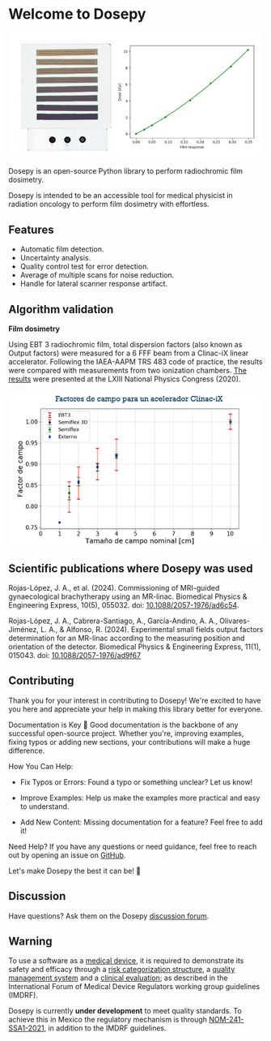 # Welcome to Dosepy

![Portada_Dosepy](../assets/films_and_curve_fit.png)

Dosepy is an open-source Python library to perform radiochromic film dosimetry.

Dosepy is intended to be an accessible tool for medical physicist in radiation oncology to perform film dosimetry with effortless.

## Features

* Automatic film detection.
* Uncertainty analysis.
* Quality control test for error detection.
* Average of multiple scans for noise reduction.
* Handle for lateral scanner response artifact.

## Algorithm validation


**Film dosimetry**

Using EBT 3 radiochromic film, total dispersion factors (also known as Output factors) were measured for a 6 FFF beam from a Clinac-iX linear accelerator. Following the IAEA-AAPM TRS 483 code of practice, the results were compared with measurements from two ionization chambers. [The results](https://smf.mx/programas/congreso-nacional-de-fisica/memorias-cnf/) were presented at the LXIII National Physics Congress (2020).

![Image_factores_campo](../assets/Factores_de_campo_6FFF.png)

## Scientific publications where Dosepy was used

Rojas-López, J. A., et al. (2024). Commissioning of MRI-guided gynaecological brachytherapy using an MR-linac. Biomedical Physics & Engineering Express, 10(5), 055032. doi: [10.1088/2057-1976/ad6c54](https://iopscience.iop.org/article/10.1088/2057-1976/ad6c54/pdf).

Rojas-López, J. A., Cabrera-Santiago, A., García-Andino, A. A., Olivares-Jiménez, L. A., & Alfonso, R. (2024). Experimental small fields output factors determination for an MR-linac according to the measuring position and orientation of the detector. Biomedical Physics & Engineering Express, 11(1), 015043. doi: [10.1088/2057-1976/ad9f67](https://iopscience.iop.org/article/10.1088/2057-1976/ad9f67)

## Contributing

Thank you for your interest in contributing to Dosepy! We're excited to have you here and appreciate your help in making this library better for everyone.

Documentation is Key 🔑
Good documentation is the backbone of any successful open-source project. Whether you're, improving examples, fixing typos or adding new sections, your contributions will make a huge difference.

How You Can Help:

* Fix Typos or Errors: Found a typo or something unclear? Let us know!

* Improve Examples: Help us make the examples more practical and easy to understand.

* Add New Content: Missing documentation for a feature? Feel free to add it!

Need Help?
If you have any questions or need guidance, feel free to reach out by opening an issue on [GitHub](https://github.com/LuisOlivaresJ/Dosepy).

Let's make Dosepy the best it can be! 🚀


## Discussion
Have questions? Ask them on the Dosepy [discussion forum](https://groups.google.com/g/dosepy).


## Warning

To use a software as a [medical device](https://www.imdrf.org/documents/software-medical-device-samd-key-definitions), it is required to demonstrate its safety and efficacy through a [risk categorization structure](https://www.imdrf.org/documents/software-medical-device-possible-framework-risk-categorization-and-corresponding-considerations), a [quality management system](https://www.imdrf.org/documents/software-medical-device-samd-application-quality-management-system) and a [clinical evaluation](https://www.imdrf.org/documents/software-medical-device-samd-clinical-evaluation); as described in the International Forum of Medical Device Regulators working group guidelines (IMDRF).

Dosepy is currently **under development** to meet quality standards. To achieve this in Mexico the regulatory mechanism is through [NOM-241-SSA1-2021](https://dof.gob.mx/nota_detalle.php?codigo=5638793&fecha=20/12/2021#gsc.tab=0), in addition to the IMDRF guidelines.
